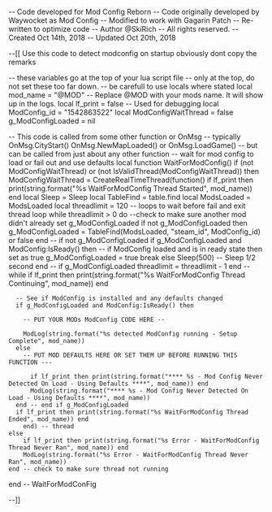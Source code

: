 -- Code developed for Mod Config Reborn
-- Code originally developed by Waywocket as Mod Config
-- Modified to work with Gagarin Patch
-- Re-written to optimize code
-- Author @SkiRich
-- All rights reserved.
-- Created Oct 14th, 2018
-- Updated Oct 20th, 2018

--[[  Use this code to detect modconfig on startup obviously dont copy the remarks

-- these variables go at the top of your lua script file
-- only at the top, do not set these too far down.
-- be carefull to use locals where stated
local mod_name = "@MOD" -- Replace @MOD with your mods name.  It will show up in the logs.
local lf_print = false -- Used for debugging
local ModConfig_id = "1542863522"
local ModConfigWaitThread = false
g_ModConfigLoaded = nil



-- This code is called from some other function or OnMsg
-- typically OnMsg.CityStart() OnMsg.NewMapLoaded() or OnMsg.LoadGame()
-- but can be called from just about any other function
-- wait for mod config to load or fail out and use defaults
local function WaitForModConfig()
	if (not ModConfigWaitThread) or (not IsValidThread(ModConfigWaitThread)) then
		ModConfigWaitThread = CreateRealTimeThread(function()
	    if lf_print then print(string.format("%s WaitForModConfig Thread Started", mod_name)) end
      local Sleep = Sleep
      local TableFind  = table.find
      local ModsLoaded = ModsLoaded
      local threadlimit = 120  -- loops to wait before fail and exit thread loop
 		  while threadlimit > 0 do
 		  	--check to make sure another mod didn't already set g_ModConfigLoaded
 			  if not g_ModConfigLoaded then
 			  	g_ModConfigLoaded = TableFind(ModsLoaded, "steam_id", ModConfig_id) or false
 			  end -- if not g_ModConfigLoaded
 			  if g_ModConfigLoaded and ModConfig:IsReady() then
 			  	-- if ModConfig loaded and is in ready state then set as true
 			  	g_ModConfigLoaded = true
 			  	break
 			  else
 			    Sleep(500) -- Sleep 1/2 second
 			  end -- if g_ModConfigLoaded
 			  threadlimit = threadlimit - 1
 		  end -- while
      if lf_print then print(string.format("%s WaitForModConfig Thread Continuing", mod_name)) end

      -- See if ModConfig is installed and any defaults changed
      if g_ModConfigLoaded and ModConfig:IsReady() then

      	-- PUT YOUR MODs ModConfig CODE HERE --

        ModLog(string.format("%s detected ModConfig running - Setup Complete", mod_name))
      else
      	-- PUT MOD DEFAULTS HERE OR SET THEM UP BEFORE RUNNING THIS FUNCTION ---

    	  if lf_print then print(string.format("**** %s - Mod Config Never Detected On Load - Using Defaults ****", mod_name)) end
    	  ModLog(string.format("**** %s - Mod Config Never Detected On Load - Using Defaults ****", mod_name))
      end -- end if g_ModConfigLoaded
      if lf_print then print(string.format("%s WaitForModConfig Thread Ended", mod_name)) end
		end) -- thread
	else
		if lf_print then print(string.format("%s Error - WaitForModConfig Thread Never Ran", mod_name)) end
		ModLog(string.format("%s Error - WaitForModConfig Thread Never Ran", mod_name))
	end -- check to make sure thread not running
end -- WaitForModConFig

--]]
